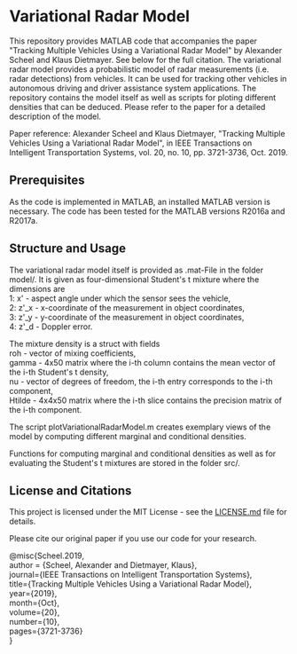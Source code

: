 # Variational Radar Model

This repository provides MATLAB code that accompanies the paper "Tracking Multiple Vehicles Using a Variational Radar Model" by Alexander Scheel and Klaus Dietmayer. See below for the full citation. The variational radar model provides a probabilistic model of radar measurements (i.e. radar detections) from vehicles. It can be used for tracking other vehicles in autonomous driving and driver assistance system applications. The repository contains the model itself as well as scripts for ploting different densities that can be deduced. Please refer to the paper for a detailed description of the model.

Paper reference:
Alexander Scheel and Klaus Dietmayer, "Tracking Multiple Vehicles Using a Variational Radar Model", in IEEE Transactions on Intelligent Transportation Systems, vol. 20, no. 10, pp. 3721-3736, Oct. 2019.

## Prerequisites

As the code is implemented in MATLAB, an installed MATLAB version is necessary. The code has been tested for the MATLAB versions R2016a and R2017a. 

## Structure and Usage

The variational radar model itself is provided as .mat-File in the folder model/. It is given as four-dimensional Student's t mixture where the dimensions are  
1: x'   - aspect angle under which the sensor sees the vehicle,  
2: z'_x - x-coordinate of the measurement in object coordinates,  
3: z'_y - y-coordinate of the measurement in object coordinates,  
4: z'_d - Doppler error.

The mixture density is a struct with fields  
roh    - vector of mixing coefficients,  
gamma  - 4x50 matrix where the i-th column contains the mean vector of the i-th Student's t density,  
nu     - vector of degrees of freedom, the i-th entry corresponds to the i-th component,  
Htilde - 4x4x50 matrix where the i-th slice contains the precision matrix of the i-th component.

The script plotVariationalRadarModel.m creates exemplary views of the model by computing different marginal and conditional densities.

Functions for computing marginal and conditional densities as well as for evaluating the Student's t mixtures are stored in the folder src/.

## License and Citations

This project is licensed under the MIT License - see the [LICENSE.md](LICENSE.md) file for details.

Please cite our original paper if you use our code for your research.

@misc{Scheel.2019,  
 author = {Scheel, Alexander and Dietmayer, Klaus},  
 journal={IEEE Transactions on Intelligent Transportation Systems},  
 title={Tracking Multiple Vehicles Using a Variational Radar Model},  
 year={2019},  
 month={Oct},  
 volume={20},  
 number={10},  
 pages={3721-3736}  
}

